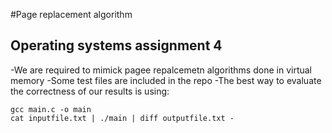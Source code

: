 #Page replacement algorithm 
## Operating systems assignment 4
-We are required to mimick pagee repalcemetn algorithms done in virtual memory
-Some test files are included in the repo
-The best way to evaluate the correctness of our results is using:
```
gcc main.c -o main
cat inputfile.txt | ./main | diff outputfile.txt -
```